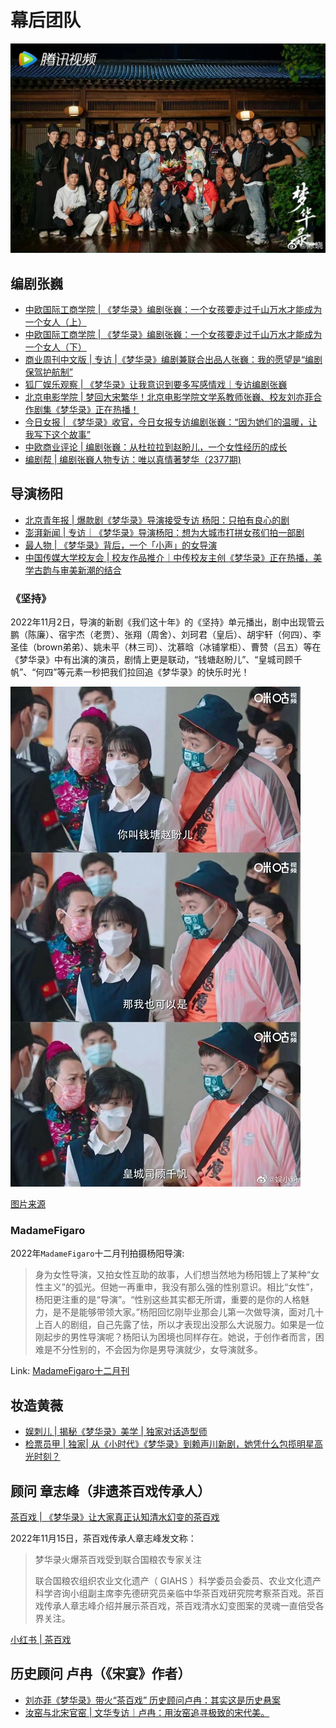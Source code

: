 # 幕后团队

![](/image/team/all-1.jpg)

## 编剧张巍

* [中欧国际工商学院 | 《梦华录》编剧张巍：一个女孩要走过千山万水才能成为一个女人（上）](https://article.xuexi.cn/articles/index.html?art_id=1307218861376252452&item_id=1307218861376252452&study_style_id=feeds_opaque&t=1657184827597&showmenu=false&ref_read_id=f1b840c6-19c0-49a5-88bc-64a798342cf4&pid=&ptype=-1&source=share&share_to=wx_single)
* [中欧国际工商学院 | 《梦华录》编剧张巍：一个女孩要走过千山万水才能成为一个女人（下）](https://article.xuexi.cn/articles/index.html?art_id=11242646359750317418&item_id=11242646359750317418&study_style_id=feeds_opaque&pid=&ptype=-1&source=share&share_to=wx_single)
* [商业周刊中文版 | 专访 |《梦华录》编剧兼联合出品人张巍：我的愿望是“编剧保驾护航制”](https://mp.weixin.qq.com/s/Spb0BHnBr7XZnKXrU6RQjg)
* [狐厂娱乐观察 | 《梦华录》让我意识到要多写感情戏｜专访编剧张巍](https://new.qq.com/rain/a/20220713A048MW00)
* [北京电影学院 | 梦回大宋繁华！北京电影学院文学系教师张巍、校友刘亦菲合作剧集《梦华录》正在热播！](https://mp.weixin.qq.com/s/j9Z0j4TXhJ_4k9gVZrDQ7A)
* [今日女报 | 《梦华录》收官，今日女报专访编剧张巍：“因为她们的温暖，让我写下这个故事”](https://mp.weixin.qq.com/s/xHtHCfBwZ63oqpP8VUdR8Q)
* [中欧商业评论 | 编剧张巍：从杜拉拉到赵盼儿，一个女性经历的成长](https://mp.weixin.qq.com/s/BejeSMPNqicD52fpQvlZUg)
* [编剧帮 | 编剧张巍人物专访：唯以真情著梦华（2377期)](https://mp.weixin.qq.com/s/2Iz7BG6e5zj7wYKnubavpg)


## 导演杨阳

* [北京青年报 | 爆款剧《梦华录》导演接受专访 杨阳：只拍有良心的剧](https://5g.dahe.cn/news/202206201044718#top)
* [澎湃新闻 | 专访｜《梦华录》导演杨阳：想为大城市打拼女孩们拍一部剧](https://m.thepaper.cn/kuaibao_detail.jsp?contid=18842849&from=kuaibao)
* [最人物 | 《梦华录》背后，一个「小声」的女导演](https://i.ifeng.com/c/8HdgAFvCDHS)
* [中国传媒大学校友会 | 校友作品推介｜中传校友主创《梦华录》正在热播，美学古韵与审美新潮的结合](https://mp.weixin.qq.com/s/qDmnhmQ8Hch5zTQdi8AHFw)


### 《坚持》

2022年11月2日，导演的新剧《我们这十年》的《坚持》单元播出，剧中出现管云鹏（陈廉）、宿宇杰（老贾）、张翔（周舍）、刘珂君（皇后）、胡宇轩（何四）、李圣佳（brown弟弟）、姚未平（林三司）、沈慕晗（冰铺掌柜）、曹赞（吕五）等在《梦华录》中有出演的演员，剧情上更是联动，“钱塘赵盼儿”、“皇城司顾千帆”、“何四”等元素一秒把我们拉回追《梦华录》的快乐时光！

![](/image/team/jianchi.jpg)

[图片来源](https://m.weibo.cn/7444009370/4831453542357509)


### MadameFigaro

2022年`MadameFigaro`十二月刊拍摄杨阳导演:

> 身为女性导演，又拍女性互助的故事，人们想当然地为杨阳镀上了某种“女性主义”的弧光。但她一再重申，我没有那么强的性别意识。相比“女性”，杨阳更注重的是“导演”。“性别这些其实都无所谓，重要的是你的人格魅力，是不是能够带领大家。”杨阳回忆刚毕业那会儿第一次做导演，面对几十上百人的剧组，自己先露了怯，所以才表现出没那么大说服力。如果是一位刚起步的男性导演呢？杨阳认为困境也同样存在。她说，于创作者而言，困难是不分性别的，不会因为你是男导演就少，女导演就多。

Link: [MadameFigaro十二月刊](https://weibo.com/5747209783/MjITe4yOy)


## 妆造黄薇

* [娱刺儿 | 揭秘《梦华录》美学 | 独家对话造型师](https://mp.weixin.qq.com/s/WCu2RL01TUJL4HGvcXgmdQ)
* [检票员甲 | 独家| 从《小时代》《梦华录》到赖声川新剧，她凭什么包揽明星高光时刻？](https://mp.weixin.qq.com/s/FieXXkjT46FcbONeJLNOww)

## 顾问 章志峰（非遗茶百戏传承人）

[茶百戏 | 《梦华录》让大家真正认知清水幻变的茶百戏](https://mp.weixin.qq.com/s/H1WDg6IGu6Xi5_W71Ev4aQ)

2022年11月15日，茶百戏传承人章志峰发文称：

> 梦华录火爆茶百戏受到联合国粮农专家关注
> 
>联合国粮农组织农业文化遗产（ GIAHS ）科学委员会委员、农业文化遗产科学咨询小组副主席李先德研究员亲临中华茶百戏研究院考察茶百戏。茶百戏传承人章志峰介绍并展示茶百戏，茶百戏清水幻变图案的灵魂一直倍受各界关注。


[小红书 | 茶百戏](http://xhslink.com/aoadil)

## 历史顾问 卢冉（《宋宴》作者）

* [刘亦菲《梦华录》带火“茶百戏” 历史顾问卢冉：其实这是历史悬案](https://feeds-drcn.cloud.huawei.com.cn/landingpage/latest?docid=1051019f419f2d9681f463e9fb286d6fee0ee6d&to_app=hwbrowser&dy_scenario=recomm&tn=127790cfcfd7a2c04f6e8befd00925728ef1b8ca17245685db2560dd92129600&share_to=weixin&channel=HW_ENTERTAINMENT&ctype=news&appid=hwbrowser&cpid=666&r=CN)
* [汝窑与北宋官窑 | 文华专访｜卢冉：用汝窑追寻极致的宋代美。](https://mp.weixin.qq.com/s/CDdIF0ZAVvWz13kvB26sMg)
